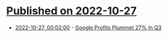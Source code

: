 # [Published on 2022-10-27](index.md)

* [2022-10-27, 00:02:00](https://tech.slashdot.org/story/22/10/26/2247203/google-profits-plummet-27-in-q3?utm_source=rss1.0mainlinkanon&utm_medium=feed) - [Google Profits Plummet 27% In Q3](https://tech.slashdot.org/story/22/10/26/2247203/google-profits-plummet-27-in-q3?utm_source=rss1.0mainlinkanon&utm_medium=feed)
